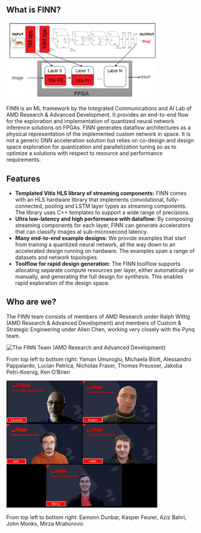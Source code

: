 ## What is FINN?

<img src="img/finn-example.png" alt="drawing" width="400"/>

FINN is an ML framework by the Integrated Communications and AI Lab of AMD Research & Advanced Development.
It provides an end-to-end flow for the exploration and implementation of quantized neural network inference solutions on FPGAs.
FINN generates dataflow architectures as a physical representation of the implemented custom network in space.
It is not a generic DNN acceleration solution but relies on co-design and design space exploration for quantization and parallelization tuning so as to optimize a solutions with respect to resource and performance requirements.
<br>
## Features

* **Templated Vitis HLS library of streaming components:** FINN comes with an
HLS hardware library that implements convolutional, fully-connected, pooling and
LSTM layer types as streaming components. The library uses C++ templates to
support a wide range of precisions.
* **Ultra low-latency and high performance
with dataflow:** By composing streaming components for each layer, FINN can
generate accelerators that can classify images at sub-microsecond latency.
* **Many end-to-end example designs:** We provide examples that start from training a
quantized neural network, all the way down to an accelerated design running on
hardware. The examples span a range of datasets and network topologies.
* **Toolflow for rapid design generation:** The FINN toolflow supports allocating
separate compute resources per layer, either automatically or manually, and
generating the full design for synthesis. This enables rapid exploration of the
design space.

## Who are we?

The FINN team consists of members of AMD Research under Ralph Wittig (AMD Research & Advanced Development) and members of Custom & Strategic Engineering under Allen Chen, working very closely with the Pynq team.

<img src="img/finn-team.png" alt="The FINN Team (AMD Research and Advanced Development)" width="400"/>

From top left to bottom right: Yaman Umuroglu, Michaela Blott, Alessandro Pappalardo, Lucian Petrica, Nicholas Fraser,
Thomas Preusser, Jakoba Petri-Koenig, Ken O’Brien

<img src="img/finn-team1.png" alt="The FINN Team (Custom & Strategic Engineering)" width="400"/>

From top left to bottom right: Eamonn Dunbar, Kasper Feurer, Aziz Bahri, John Monks, Mirza Mrahorovic




